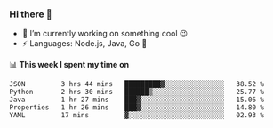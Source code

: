 ### Hi there 👋

<!--
**nodejh/nodejh** is a ✨ _special_ ✨ repository because its `README.md` (this file) appears on your GitHub profile.

Here are some ideas to get you started:

- 🔭 I’m currently working on ...
- 🌱 I’m currently learning ...
- 👯 I’m looking to collaborate on ...
- 🤔 I’m looking for help with ...
- 💬 Ask me about ...
- 📫 How to reach me: ...
- 😄 Pronouns: ...
- ⚡ Fun fact: ...
-->

- 🔭 I’m currently working on something cool :wink:
- ⚡ Languages: Node.js, Java, Go :thought_balloon:

📊 **This week I spent my time on**

<!--START_SECTION:waka-->
```text
JSON         3 hrs 44 mins   █████████▓░░░░░░░░░░░░░░░   38.52 % 
Python       2 hrs 30 mins   ██████▒░░░░░░░░░░░░░░░░░░   25.77 % 
Java         1 hr 27 mins    ███▓░░░░░░░░░░░░░░░░░░░░░   15.06 % 
Properties   1 hr 26 mins    ███▓░░░░░░░░░░░░░░░░░░░░░   14.80 % 
YAML         17 mins         ▓░░░░░░░░░░░░░░░░░░░░░░░░   02.93 % 
```
<!--END_SECTION:waka-->


<!--
:traffic_light: **Visitors**

![visitors](https://visitor-badge.glitch.me/badge?page_id=nodejh.nodejh)
-->
